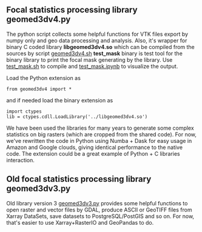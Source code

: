 ## Focal statistics processing library geomed3dv4.py

The python script collects some helpful functions for VTK files export by numpy only and geo data processing and analysis. Also, it's wrapper for binary C coded library **libgeomed3dv4.so** which can be compiled from the sources by script [geomed3dv4.sh](geomed3dv4.sh) **test_mask** binary is test tool for the binary library to print the focal mask generating by the library. Use [test_mask.sh](test_mask.sh) to compile and [test_mask.ipynb](test_mask.ipynb) to visualize the output.

Load the Python extension as
```
from geomed3dv4 import *
```

and if needed load the binary extension as
```
import ctypes
lib = ctypes.cdll.LoadLibrary('../libgeomed3dv4.so')
```

We have been used the libraries for many years to generate some complex statistics on big rasters (which are cropped from the shared code). For now, we've rewritten the code in Python using Numba + Dask for easy usage in Amazon and Google clouds, giving identical performance to the native code. The extension could be a great example of Python + C libraries interaction. 

## Old focal statistics processing library geomed3dv3.py

Old library version 3 [geomed3dv3.py](geomed3dv3.py) provides some helpful functions to open raster and vector files by GDAL, produce ASCII or GeoTIFF files from Xarray DataSets, save datasets to PostgreSQL/PostGIS and so on. For now, that's easier to use Xarray+RasterIO and GeoPandas to do.
